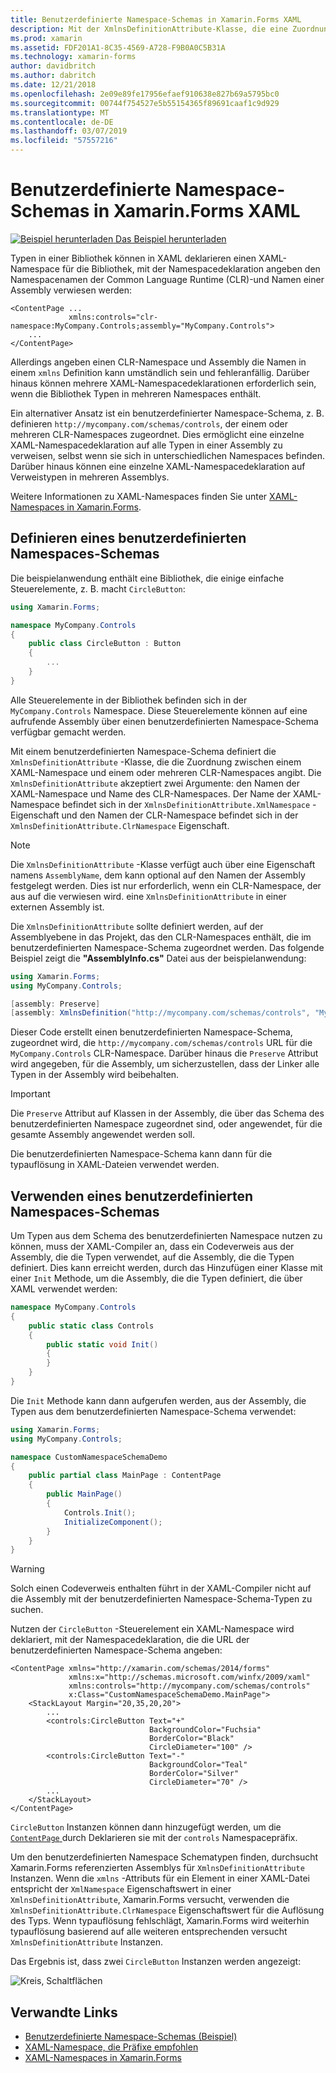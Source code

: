 ```yaml
---
title: Benutzerdefinierte Namespace-Schemas in Xamarin.Forms XAML
description: Mit der XmlnsDefinitionAttribute-Klasse, die eine Zuordnung zwischen einer benutzerdefinierten URL und einen oder mehrere CLR-Namespaces angibt, kann ein XAML-Schema benutzerdefinierten Namespace definiert werden. Das Schema des benutzerdefinierten Namespace können Sie dann in XAML-Namespace-Deklarationen verwendet werden.
ms.prod: xamarin
ms.assetid: FDF201A1-8C35-4569-A728-F9B0A0C5B31A
ms.technology: xamarin-forms
author: davidbritch
ms.author: dabritch
ms.date: 12/21/2018
ms.openlocfilehash: 2e09e89fe17956efaef910638e827b69a5795bc0
ms.sourcegitcommit: 00744f754527e5b55154365f89691caaf1c9d929
ms.translationtype: MT
ms.contentlocale: de-DE
ms.lasthandoff: 03/07/2019
ms.locfileid: "57557216"
---
```

# <a name="xaml-custom-namespace-schemas-in-xamarinforms"></a>Benutzerdefinierte Namespace-Schemas in Xamarin.Forms XAML

[![Beispiel herunterladen](~/media/shared/download.png) Das Beispiel herunterladen](https://developer.xamarin.com/samples/xamarin-forms/XAML/CustomNamespaceSchemas/)

Typen in einer Bibliothek können in XAML deklarieren einen XAML-Namespace für die Bibliothek, mit der Namespacedeklaration angeben den Namespacenamen der Common Language Runtime (CLR)-und Namen einer Assembly verwiesen werden:

```xaml
<ContentPage ...
             xmlns:controls="clr-namespace:MyCompany.Controls;assembly="MyCompany.Controls">
    ...
</ContentPage>
```

Allerdings angeben einen CLR-Namespace und Assembly die Namen in einem `xmlns` Definition kann umständlich sein und fehleranfällig. Darüber hinaus können mehrere XAML-Namespacedeklarationen erforderlich sein, wenn die Bibliothek Typen in mehreren Namespaces enthält.

Ein alternativer Ansatz ist ein benutzerdefinierter Namespace-Schema, z. B. definieren `http://mycompany.com/schemas/controls`, der einem oder mehreren CLR-Namespaces zugeordnet. Dies ermöglicht eine einzelne XAML-Namespacedeklaration auf alle Typen in einer Assembly zu verweisen, selbst wenn sie sich in unterschiedlichen Namespaces befinden. Darüber hinaus können eine einzelne XAML-Namespacedeklaration auf Verweistypen in mehreren Assemblys.

Weitere Informationen zu XAML-Namespaces finden Sie unter [XAML-Namespaces in Xamarin.Forms](namespaces.md).

## <a name="defining-a-custom-namespace-schema"></a>Definieren eines benutzerdefinierten Namespaces-Schemas

Die beispielanwendung enthält eine Bibliothek, die einige einfache Steuerelemente, z. B. macht `CircleButton`:

```csharp
using Xamarin.Forms;

namespace MyCompany.Controls
{
    public class CircleButton : Button
    {
        ...
    }
}
```

Alle Steuerelemente in der Bibliothek befinden sich in der `MyCompany.Controls` Namespace. Diese Steuerelemente können auf eine aufrufende Assembly über einen benutzerdefinierten Namespace-Schema verfügbar gemacht werden.

Mit einem benutzerdefinierten Namespace-Schema definiert die `XmlnsDefinitionAttribute` -Klasse, die die Zuordnung zwischen einem XAML-Namespace und einem oder mehreren CLR-Namespaces angibt. Die `XmlnsDefinitionAttribute` akzeptiert zwei Argumente: den Namen der XAML-Namespace und Name des CLR-Namespaces. Der Name der XAML-Namespace befindet sich in der `XmlnsDefinitionAttribute.XmlNamespace` -Eigenschaft und den Namen der CLR-Namespace befindet sich in der `XmlnsDefinitionAttribute.ClrNamespace` Eigenschaft.

> [!NOTE]
> Die `XmlnsDefinitionAttribute` -Klasse verfügt auch über eine Eigenschaft namens `AssemblyName`, dem kann optional auf den Namen der Assembly festgelegt werden. Dies ist nur erforderlich, wenn ein CLR-Namespace, der aus auf die verwiesen wird. eine `XmlnsDefinitionAttribute` in einer externen Assembly ist.

Die `XmlnsDefinitionAttribute` sollte definiert werden, auf der Assemblyebene in das Projekt, das den CLR-Namespaces enthält, die im benutzerdefinierten Namespace-Schema zugeordnet werden. Das folgende Beispiel zeigt die **"AssemblyInfo.cs"** Datei aus der beispielanwendung:

```csharp
using Xamarin.Forms;
using MyCompany.Controls;

[assembly: Preserve]
[assembly: XmlnsDefinition("http://mycompany.com/schemas/controls", "MyCompany.Controls")]
```

Dieser Code erstellt einen benutzerdefinierten Namespace-Schema, zugeordnet wird, die `http://mycompany.com/schemas/controls` URL für die `MyCompany.Controls` CLR-Namespace. Darüber hinaus die `Preserve` Attribut wird angegeben, für die Assembly, um sicherzustellen, dass der Linker alle Typen in der Assembly wird beibehalten.

> [!IMPORTANT]
> Die `Preserve` Attribut auf Klassen in der Assembly, die über das Schema des benutzerdefinierten Namespace zugeordnet sind, oder angewendet, für die gesamte Assembly angewendet werden soll.

Die benutzerdefinierten Namespace-Schema kann dann für die typauflösung in XAML-Dateien verwendet werden.

## <a name="consuming-a-custom-namespace-schema"></a>Verwenden eines benutzerdefinierten Namespaces-Schemas

Um Typen aus dem Schema des benutzerdefinierten Namespace nutzen zu können, muss der XAML-Compiler an, dass ein Codeverweis aus der Assembly, die die Typen verwendet, auf die Assembly, die die Typen definiert. Dies kann erreicht werden, durch das Hinzufügen einer Klasse mit einer `Init` Methode, um die Assembly, die die Typen definiert, die über XAML verwendet werden:

```csharp
namespace MyCompany.Controls
{
    public static class Controls
    {
        public static void Init()
        {
        }
    }
}
```

Die `Init` Methode kann dann aufgerufen werden, aus der Assembly, die Typen aus dem benutzerdefinierten Namespace-Schema verwendet:

```csharp
using Xamarin.Forms;
using MyCompany.Controls;

namespace CustomNamespaceSchemaDemo
{
    public partial class MainPage : ContentPage
    {
        public MainPage()
        {
            Controls.Init();
            InitializeComponent();
        }
    }
}
```

> [!WARNING]
> Solch einen Codeverweis enthalten führt in der XAML-Compiler nicht auf die Assembly mit der benutzerdefinierten Namespace-Schema-Typen zu suchen.

Nutzen der `CircleButton` -Steuerelement ein XAML-Namespace wird deklariert, mit der Namespacedeklaration, die die URL der benutzerdefinierten Namespace-Schema angeben:

```xaml
<ContentPage xmlns="http://xamarin.com/schemas/2014/forms"
             xmlns:x="http://schemas.microsoft.com/winfx/2009/xaml"
             xmlns:controls="http://mycompany.com/schemas/controls"
             x:Class="CustomNamespaceSchemaDemo.MainPage">
    <StackLayout Margin="20,35,20,20">
        ...
        <controls:CircleButton Text="+"
                               BackgroundColor="Fuchsia"
                               BorderColor="Black"
                               CircleDiameter="100" />
        <controls:CircleButton Text="-"
                               BackgroundColor="Teal"
                               BorderColor="Silver"
                               CircleDiameter="70" />
        ...
    </StackLayout>
</ContentPage>
```

`CircleButton` Instanzen können dann hinzugefügt werden, um die [ `ContentPage` ](xref:Xamarin.Forms.ContentPage) durch Deklarieren sie mit der `controls` Namespacepräfix.

Um den benutzerdefinierten Namespace Schematypen finden, durchsucht Xamarin.Forms referenzierten Assemblys für `XmlnsDefinitionAttribute` Instanzen. Wenn die `xmlns` -Attributs für ein Element in einer XAML-Datei entspricht der `XmlNamespace` Eigenschaftswert in einer `XmlnsDefinitionAttribute`, Xamarin.Forms versucht, verwenden die `XmlnsDefinitionAttribute.ClrNamespace` Eigenschaftswert für die Auflösung des Typs. Wenn typauflösung fehlschlägt, Xamarin.Forms wird weiterhin typauflösung basierend auf alle weiteren entsprechenden versucht `XmlnsDefinitionAttribute` Instanzen.

Das Ergebnis ist, dass zwei `CircleButton` Instanzen werden angezeigt:

![Kreis, Schaltflächen](custom-namespace-schemas-images/circle-buttons.png "Kreis von Schaltflächen")

## <a name="related-links"></a>Verwandte Links

- [Benutzerdefinierte Namespace-Schemas (Beispiel)](https://developer.xamarin.com/samples/xamarin-forms/XAML/CustomNamespaceSchemas/)
- [XAML-Namespace, die Präfixe empfohlen](custom-prefix.md)
- [XAML-Namespaces in Xamarin.Forms](namespaces.md)
